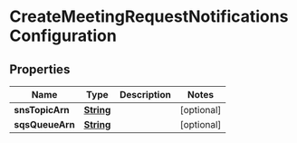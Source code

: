

# CreateMeetingRequestNotificationsConfiguration


## Properties

| Name | Type | Description | Notes |
|------------ | ------------- | ------------- | -------------|
|**snsTopicArn** | [**String**](String.md) |  |  [optional] |
|**sqsQueueArn** | [**String**](String.md) |  |  [optional] |



